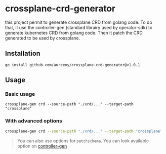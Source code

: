 # crossplane-crd-generator

this project permit to generate crossplane CRD from golang code.
To do that, it use the controller-gen (standard librairy used by operator-sdk) to generate kubernetes CRD from golang code. Then it patch the CRD generated to be used by crossplane.

## Installation

```
go install github.com/aureeoy/crossplane-crd-generator@v1.0.1
```

## Usage

### Basic usage
```
crossplane-gen crd --source-path "./xrd/..." --target-path "crossplane"
```

### With advanced options
```bash
crossplane-gen crd --source-path "./xrd/..." --target-path "crossplane" --crd-options "generateEmbeddedObjectMeta=true" --crd-options "maxDescLen=0" --claim-name test --claim-plural-name tests
```

> You can also use options for `patchschema`. You can look available option on [controller-gen](https://book.kubebuilder.io/reference/controller-gen.html)